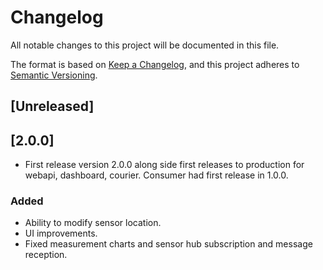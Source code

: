 # Changelog

All notable changes to this project will be documented in this file.

The format is based on [Keep a Changelog](https://keepachangelog.com/en/1.1.0/),
and this project adheres to [Semantic Versioning](https://semver.org/spec/v2.0.0.html).

## [Unreleased]

## [2.0.0]
- First release version 2.0.0 along side first releases to production for webapi, dashboard, courier. Consumer had first release in 1.0.0.
### Added
- Ability to modify sensor location.
- UI improvements.
- Fixed measurement charts and sensor hub subscription and message reception.